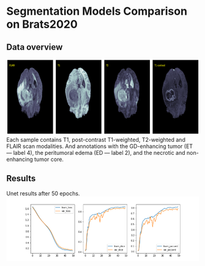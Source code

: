 # Segmentation Models Comparison on Brats2020

## Data overview
<img src="figures/data_sample2.png" width="800" height="200"/>
Each sample contains T1, post-contrast T1-weighted, T2-weighted and FLAIR scan modalities. And annotations with the GD-enhancing tumor (ET — label 4), the peritumoral edema (ED — label 2), and the necrotic and non-enhancing tumor core.

## Results
Unet results after 50 epochs.
![unet_results_50ep](figures/unet_results_50ep.png?raw=true) 